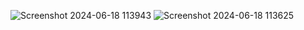![Screenshot 2024-06-18 113943](https://github.com/Sabarnika/21CSR168/assets/98590604/3115df5d-dff2-4dd4-a9ae-006d97011f09)
![Screenshot 2024-06-18 113625](https://github.com/Sabarnika/21CSR168/assets/98590604/bb2139d1-d758-4b15-8476-04542a40eaa1)
